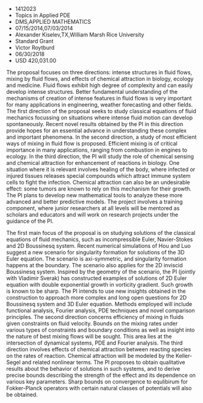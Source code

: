 
* 1412023
* Topics in Applied PDE
* DMS,APPLIED MATHEMATICS
* 07/15/2014,07/03/2014
* Alexander Kiselev,TX,William Marsh Rice University
* Standard Grant
* Victor Roytburd
* 06/30/2018
* USD 420,031.00

The proposal focuses on three directions: intense structures in fluid flows,
mixing by fluid flows, and effects of chemical attraction in biology, ecology
and medicine. Fluid flows exhibit high degree of complexity and can easily
develop intense structures. Better fundamental understanding of the mechanisms
of creation of intense features in fluid flows is very important for many
applications in engineering, weather forecasting and other fields. The first
direction of the proposal seeks to study classical equations of fluid mechanics
focussing on situations where intense fluid motion can develop spontaneously.
Recent novel results obtained by the PI in this direction provide hopes for an
essential advance in understanding these complex and important phenomena. In the
second direction, a study of most efficient ways of mixing in fluid flow is
proposed. Efficient mixing is of critical importance in many applications,
ranging from combustion in engines to ecology. In the third direction, the PI
will study the role of chemical sensing and chemical attraction for enhancement
of reactions in biology. One situation where it is relevant involves healing of
the body, where infected or injured tissues releases special compounds which
attract immune system cells to fight the infection. Chemical attraction can also
be an undesirable effect: some tumors are known to rely on this mechanism for
their growth. The PI plans to develop new mathematical tools to analyze these
more advanced and better predictive models. The project involves a training
component, where junior researchers at all levels will be mentored as scholars
and educators and will work on research projects under the guidance of the PI.

The first main focus of the proposal is on studying solutions of the classical
equations of fluid mechanics, such as incompressible Euler, Navier-Stokes and 2D
Boussinesq system. Recent numerical simulations of Hou and Luo suggest a new
scenario for singularity formation for solutions of the 3D Euler equation. The
scenario is axi-symmetric, and singularity formation happens at the boundary.
The scenario also applies for the 2D inviscid Boussinesq system. Inspired by the
geometry of the scenario, the PI (jointly with Vladimir Sverak) has constructed
examples of solutions of 2D Euler equation with double exponential growth in
vorticity gradient. Such growth is known to be sharp. The PI intends to use new
insights obtained in the construction to approach more complex and long open
questions for 2D Boussinesq system and 3D Euler equation. Methods employed will
include functional analysis, Fourier analysis, PDE techniques and novel
comparison principles. The second direction concerns efficiency of mixing in
fluids given constraints on fluid velocity. Bounds on the mixing rates under
various types of constraints and boundary conditions as well as insight into the
nature of best mixing flows will be sought. This area lies at the intersection
of dynamical systems, PDE and Fourier analysis. The third direction involves
effects of chemical attraction between reacting species on the rates of
reaction. Chemical attraction will be modeled by the Keller-Segel and related
nonlinear terms. The PI proposes to obtain qualitative results about the
behavior of solutions in such systems, and to derive precise bounds describing
the strength of the effect and its dependence on various key parameters. Sharp
bounds on convergence to equlibirum for Fokker-Planck operators with certain
natural classes of potentials will also be obtained.

